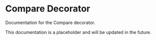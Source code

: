 # Compare Decorator

Documentation for the Compare decorator.

This documentation is a placeholder and will be updated in the future.
